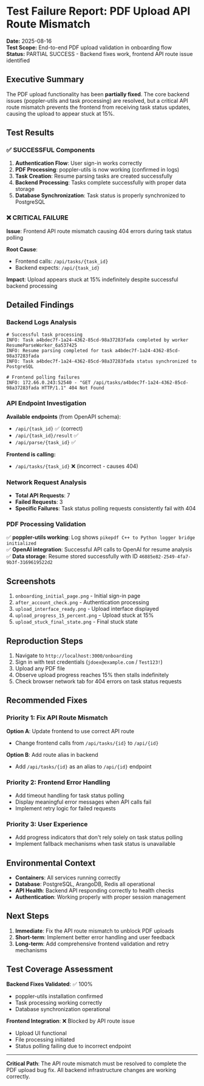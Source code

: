 # Test Failure Report: PDF Upload API Route Mismatch

**Date:** 2025-08-16  
**Test Scope:** End-to-end PDF upload validation in onboarding flow  
**Status:** PARTIAL SUCCESS - Backend fixes work, frontend API route issue identified

## Executive Summary

The PDF upload functionality has been **partially fixed**. The core backend issues (poppler-utils and task processing) are resolved, but a critical API route mismatch prevents the frontend from receiving task status updates, causing the upload to appear stuck at 15%.

## Test Results

### ✅ SUCCESSFUL Components

1. **Authentication Flow**: User sign-in works correctly
2. **PDF Processing**: poppler-utils is now working (confirmed in logs)
3. **Task Creation**: Resume parsing tasks are created successfully
4. **Backend Processing**: Tasks complete successfully with proper data storage
5. **Database Synchronization**: Task status is properly synchronized to PostgreSQL

### ❌ CRITICAL FAILURE

**Issue**: Frontend API route mismatch causing 404 errors during task status polling

**Root Cause**: 
- Frontend calls: `/api/tasks/{task_id}`
- Backend expects: `/api/{task_id}`

**Impact**: Upload appears stuck at 15% indefinitely despite successful backend processing

## Detailed Findings

### Backend Logs Analysis

```log
# Successful task processing
INFO: Task a4bdec7f-1a24-4362-85cd-98a37283fada completed by worker ResumeParseWorker_6a537425
INFO: Resume parsing completed for task a4bdec7f-1a24-4362-85cd-98a37283fada
INFO: Task a4bdec7f-1a24-4362-85cd-98a37283fada status synchronized to PostgreSQL

# Frontend polling failures
INFO: 172.66.0.243:52540 - "GET /api/tasks/a4bdec7f-1a24-4362-85cd-98a37283fada HTTP/1.1" 404 Not Found
```

### API Endpoint Investigation

**Available endpoints** (from OpenAPI schema):
- `/api/{task_id}` ✅ (correct)
- `/api/{task_id}/result` ✅ 
- `/api/parse/{task_id}` ✅

**Frontend is calling:**
- `/api/tasks/{task_id}` ❌ (incorrect - causes 404)

### Network Request Analysis

- **Total API Requests**: 7
- **Failed Requests**: 3
- **Specific Failures**: Task status polling requests consistently fail with 404

### PDF Processing Validation

✅ **poppler-utils working**: Log shows `pikepdf C++ to Python logger bridge initialized`  
✅ **OpenAI integration**: Successful API calls to OpenAI for resume analysis  
✅ **Data storage**: Resume stored successfully with ID `46885e82-2549-4fa7-9b3f-3169619522d2`

## Screenshots

1. `onboarding_initial_page.png` - Initial sign-in page
2. `after_account_check.png` - Authentication processing
3. `upload_interface_ready.png` - Upload interface displayed
4. `upload_progress_15_percent.png` - Upload stuck at 15%
5. `upload_stuck_final_state.png` - Final stuck state

## Reproduction Steps

1. Navigate to `http://localhost:3000/onboarding`
2. Sign in with test credentials (`jdoex@example.com` / `Test123!`)
3. Upload any PDF file
4. Observe upload progress reaches 15% then stalls indefinitely
5. Check browser network tab for 404 errors on task status requests

## Recommended Fixes

### Priority 1: Fix API Route Mismatch

**Option A**: Update frontend to use correct API route
- Change frontend calls from `/api/tasks/{id}` to `/api/{id}`

**Option B**: Add route alias in backend
- Add `/api/tasks/{id}` as an alias to `/api/{id}` endpoint

### Priority 2: Frontend Error Handling

- Add timeout handling for task status polling
- Display meaningful error messages when API calls fail
- Implement retry logic for failed requests

### Priority 3: User Experience

- Add progress indicators that don't rely solely on task status polling
- Implement fallback mechanisms when task status is unavailable

## Environmental Context

- **Containers**: All services running correctly
- **Database**: PostgreSQL, ArangoDB, Redis all operational
- **API Health**: Backend API responding correctly to health checks
- **Authentication**: Working properly with proper session management

## Next Steps

1. **Immediate**: Fix the API route mismatch to unblock PDF uploads
2. **Short-term**: Implement better error handling and user feedback
3. **Long-term**: Add comprehensive frontend validation and retry mechanisms

## Test Coverage Assessment

**Backend Fixes Validated**: ✅ 100%
- poppler-utils installation confirmed
- Task processing working correctly
- Database synchronization operational

**Frontend Integration**: ❌ Blocked by API route issue
- Upload UI functional
- File processing initiated
- Status polling failing due to incorrect endpoint

---

**Critical Path**: The API route mismatch must be resolved to complete the PDF upload bug fix. All backend infrastructure changes are working correctly.